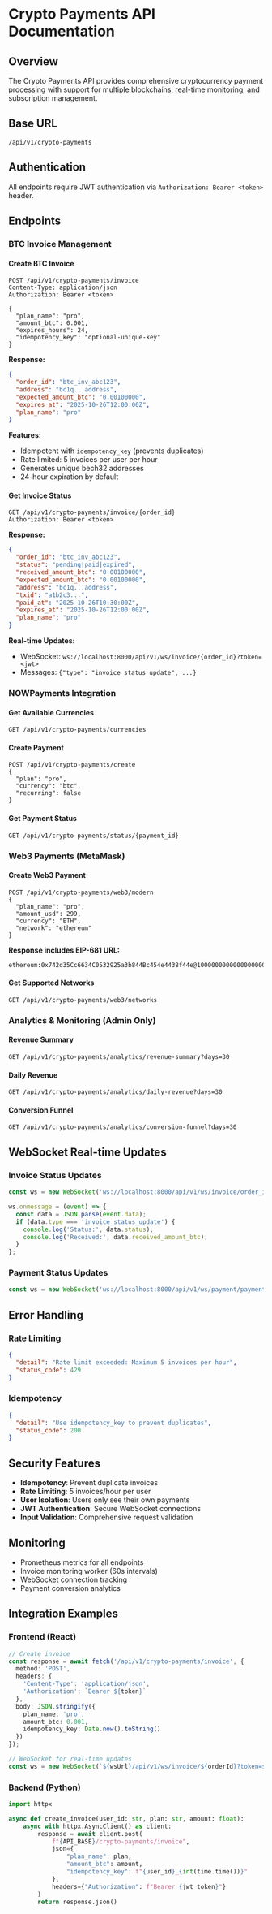 # Crypto Payments API Documentation

## Overview
The Crypto Payments API provides comprehensive cryptocurrency payment processing with support for multiple blockchains, real-time monitoring, and subscription management.

## Base URL
```
/api/v1/crypto-payments
```

## Authentication
All endpoints require JWT authentication via `Authorization: Bearer <token>` header.

## Endpoints

### BTC Invoice Management

#### Create BTC Invoice
```http
POST /api/v1/crypto-payments/invoice
Content-Type: application/json
Authorization: Bearer <token>

{
  "plan_name": "pro",
  "amount_btc": 0.001,
  "expires_hours": 24,
  "idempotency_key": "optional-unique-key"
}
```

**Response:**
```json
{
  "order_id": "btc_inv_abc123",
  "address": "bc1q...address",
  "expected_amount_btc": "0.00100000",
  "expires_at": "2025-10-26T12:00:00Z",
  "plan_name": "pro"
}
```

**Features:**
- Idempotent with `idempotency_key` (prevents duplicates)
- Rate limited: 5 invoices per user per hour
- Generates unique bech32 addresses
- 24-hour expiration by default

#### Get Invoice Status
```http
GET /api/v1/crypto-payments/invoice/{order_id}
Authorization: Bearer <token>
```

**Response:**
```json
{
  "order_id": "btc_inv_abc123",
  "status": "pending|paid|expired",
  "received_amount_btc": "0.00100000",
  "expected_amount_btc": "0.00100000",
  "address": "bc1q...address",
  "txid": "a1b2c3...",
  "paid_at": "2025-10-26T10:30:00Z",
  "expires_at": "2025-10-26T12:00:00Z",
  "plan_name": "pro"
}
```

**Real-time Updates:**
- WebSocket: `ws://localhost:8000/api/v1/ws/invoice/{order_id}?token=<jwt>`
- Messages: `{"type": "invoice_status_update", ...}`

### NOWPayments Integration

#### Get Available Currencies
```http
GET /api/v1/crypto-payments/currencies
```

#### Create Payment
```http
POST /api/v1/crypto-payments/create
{
  "plan": "pro",
  "currency": "btc",
  "recurring": false
}
```

#### Get Payment Status
```http
GET /api/v1/crypto-payments/status/{payment_id}
```

### Web3 Payments (MetaMask)

#### Create Web3 Payment
```http
POST /api/v1/crypto-payments/web3/modern
{
  "plan_name": "pro",
  "amount_usd": 299,
  "currency": "ETH",
  "network": "ethereum"
}
```

**Response includes EIP-681 URL:**
```
ethereum:0x742d35Cc6634C0532925a3b844Bc454e4438f44e@1000000000000000000
```

#### Get Supported Networks
```http
GET /api/v1/crypto-payments/web3/networks
```

### Analytics & Monitoring (Admin Only)

#### Revenue Summary
```http
GET /api/v1/crypto-payments/analytics/revenue-summary?days=30
```

#### Daily Revenue
```http
GET /api/v1/crypto-payments/analytics/daily-revenue?days=30
```

#### Conversion Funnel
```http
GET /api/v1/crypto-payments/analytics/conversion-funnel?days=30
```

## WebSocket Real-time Updates

### Invoice Status Updates
```javascript
const ws = new WebSocket('ws://localhost:8000/api/v1/ws/invoice/order_id?token=jwt_token');

ws.onmessage = (event) => {
  const data = JSON.parse(event.data);
  if (data.type === 'invoice_status_update') {
    console.log('Status:', data.status);
    console.log('Received:', data.received_amount_btc);
  }
};
```

### Payment Status Updates
```javascript
const ws = new WebSocket('ws://localhost:8000/api/v1/ws/payment/payment_id?token=jwt_token');
```

## Error Handling

### Rate Limiting
```json
{
  "detail": "Rate limit exceeded: Maximum 5 invoices per hour",
  "status_code": 429
}
```

### Idempotency
```json
{
  "detail": "Use idempotency_key to prevent duplicates",
  "status_code": 200
}
```

## Security Features

- **Idempotency**: Prevent duplicate invoices
- **Rate Limiting**: 5 invoices/hour per user
- **User Isolation**: Users only see their own payments
- **JWT Authentication**: Secure WebSocket connections
- **Input Validation**: Comprehensive request validation

## Monitoring

- Prometheus metrics for all endpoints
- Invoice monitoring worker (60s intervals)
- WebSocket connection tracking
- Payment conversion analytics

## Integration Examples

### Frontend (React)
```typescript
// Create invoice
const response = await fetch('/api/v1/crypto-payments/invoice', {
  method: 'POST',
  headers: {
    'Content-Type': 'application/json',
    'Authorization': `Bearer ${token}`
  },
  body: JSON.stringify({
    plan_name: 'pro',
    amount_btc: 0.001,
    idempotency_key: Date.now().toString()
  })
});

// WebSocket for real-time updates
const ws = new WebSocket(`${wsUrl}/api/v1/ws/invoice/${orderId}?token=${token}`);
```

### Backend (Python)
```python
import httpx

async def create_invoice(user_id: str, plan: str, amount: float):
    async with httpx.AsyncClient() as client:
        response = await client.post(
            f"{API_BASE}/crypto-payments/invoice",
            json={
                "plan_name": plan,
                "amount_btc": amount,
                "idempotency_key": f"{user_id}_{int(time.time())}"
            },
            headers={"Authorization": f"Bearer {jwt_token}"}
        )
        return response.json()
```
